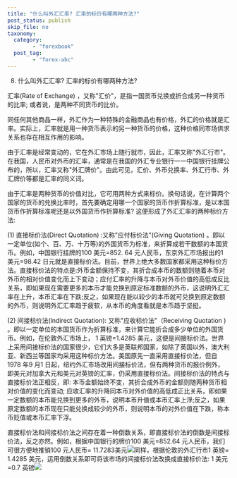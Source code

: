```yaml
---
title: "什么叫外汇汇率? 汇率的标价有哪两种方法?"
post_status: publish
skip_file: no
taxonomy:
  category:
        - "forexbook"
  post_tag:
        - "forex-abc"
---
```


8. 什么叫外汇汇率? 汇率的标价有哪两种方法?

汇率(Rate of Exchange) ，又称"汇价"，是指一国货币兑换或折合成另一种货币的比率; 或者说，是两种不同货币的比价。

同任何其他商品一样，外汇作为一种特殊的金融商品也有价格，外汇的价格就是汇率。实际上，汇率就是用一种货币表示的另一种货币的价格，这种价格同市场供求关系也存在相互作用的影响。

由于汇率是经常变动的，它在外汇市场上随行就市，因此，汇率又称"外汇行市"。在我国，人民币对外币的汇率，通常是在我国的外汇专业银行一一中国银行挂牌公布的，所以，汇率又称"外汇牌价"。由此可见，汇价、外币兑换率、外汇行市、外汇牌价等都是汇率的同义词。

由于汇率是两种货币的价值对比，它可用两种方式来标价。换句话说，在计算两个国家的货币的兑换比率时，首先要确定用哪一个国家的货币作折算标准，是以本国货币作折算标准呢还是以外国货币作折算标准? 这便形成了外汇汇率的两种标价方法:

(1) 直接标价法(Direct Quotation) :又称"应付标价法"(Giving Quotation) 。即以一定单位(如个、百、万、十万等)的外国货币为标准，来折算成若干数额的本国货币。例如，中国银行挂牌的100 美元=852. 64 元人民币，东京外汇市场报出的1 美元=98.42 日元就是直接标价法。目前，世界上绝大多数国家都采用这种标价方法。直接标价法的特点是:外币金额保持不变，其折合成本币的数额则随着本币对外币的相对价值变化而上下变动；应付汇率的升降与本币对外币价值的高低成反比关系，即如果现在需要更多的本币才能兑换到原定标准数额的外币，这说明外汇汇率在上升，本币汇率在下跌;反之，如果现在能以较少的本币就可兑换到原定数额的外币，则说明外汇汇率趋于疲软，从本币的角度看就是本币趋于坚挺。

(2) 间接标价法(lndirect Quotation): 又称"应收标价法"（Receiving Quotation ) 。即以一定单位的本国货币作为折算标准，来计算它能折合成多少单位的外国货币。例如，在伦敦外汇市场上， 1 英镑=1.4285 美元，这便是间接标价法。世界上采用间接标价法的国家很少，它们大多是英联邦国家，如除了英国以外，澳大利亚、新西兰等国家均采用这种标价方法。美国原先一直采用直接标价法，但自1978 年9 月1 日起，纽约外汇市场改用间接标价法，但有两种货币的报价例外，即美元对加拿大元和美元对英镑的汇率，仍采用直接标价法。间接标价法的特点与直接标价法正相反，即: 本币金额始终不变，其折合成外币的金额则随两种货币相对价值的变化而变动; 应收汇率的升降同本币对外价值的高低成正比关系，即如果一定数额的本币能兑换到更多的外币，说明本币升值或本币汇率上浮;反之，如果原定数额的本币现在只能兑换成较少的外币，则说明本币的对外价值在下跌，称本币贬值或本币汇率下浮。

直接标价法和间接标价法之间存在着一种倒数关系，即直接标价法的倒数是间接标价法，反之亦然。例如，根据中国银行的牌价100 美元=852.64 元人民币，我们可很方便地推销100 元人民币= 11.7283美元![](https://img.dgrhw.net/upload/images/forexbook/2020/08/25/222346815.png)同样，根据伦敦的外汇行市1 英镑= 1.4285 美元，运用倒数关系即可将该市场的间接标价法改换成直接标价法: 1 美元=0.7 英镑![](https://img.dgrhw.net/upload/images/forexbook/2020/08/25/222428456.png)
